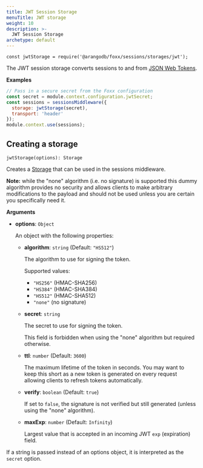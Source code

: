 ```yaml
---
title: JWT Session Storage
menuTitle: JWT storage
weight: 10
description: >-
  JWT Session Storage
archetype: default
---
```

`const jwtStorage = require('@arangodb/foxx/sessions/storages/jwt');`

The JWT session storage converts sessions to and from
[JSON Web Tokens](https://jwt.io/).

**Examples**

```js
// Pass in a secure secret from the Foxx configuration
const secret = module.context.configuration.jwtSecret;
const sessions = sessionsMiddleware({
  storage: jwtStorage(secret),
  transport: 'header'
});
module.context.use(sessions);
```

## Creating a storage

`jwtStorage(options): Storage`

Creates a [Storage](_index.md) that can be used in the sessions middleware.

**Note:** while the "none" algorithm (i.e. no signature) is supported this
dummy algorithm provides no security and allows clients to make arbitrary
modifications to the payload and should not be used unless you are certain
you specifically need it.

**Arguments**

* **options**: `Object`

  An object with the following properties:

  * **algorithm**: `string` (Default: `"HS512"`)

    The algorithm to use for signing the token.

    Supported values:

    * `"HS256"` (HMAC-SHA256)
    * `"HS384"` (HMAC-SHA384)
    * `"HS512"` (HMAC-SHA512)
    * `"none"` (no signature)

  * **secret**: `string`

    The secret to use for signing the token.

    This field is forbidden when using the "none" algorithm but required otherwise.

  * **ttl**: `number` (Default: `3600`)

    The maximum lifetime of the token in seconds. You may want to keep this
    short as a new token is generated on every request allowing clients to
    refresh tokens automatically.

  * **verify**: `boolean` (Default: `true`)

    If set to `false`, the signature is not verified but still generated
    (unless using the "none" algorithm).

  * **maxExp**: `number` (Default: `Infinity`)

    Largest value that is accepted in an incoming JWT `exp` (expiration) field.

If a string is passed instead of an options object, it is interpreted
as the `secret` option.
